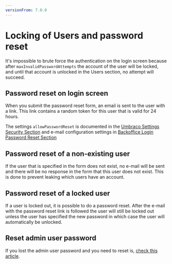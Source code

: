 ```yaml
---
versionFrom: 7.0.0
---
```


# Locking of Users and password reset

It's impossible to brute force the authentication on the login screen because after `maxInvalidPasswordAttempts` the account of the user will be locked, and until that account is unlocked in the Users section, no attempt will succeed.

## Password reset on login screen

When you submit the password reset form, an email is sent to the user with a link. This link contains a random token for this user that is valid for 24 hours.

The settings `allowPasswordReset` is documented in the [Umbraco Settings Security Section](../Config/umbracoSettings/index.md#security) and e-mail configuration settings in [Backoffice Login Password Reset Section](../../Getting-Started/Backoffice/Login/index.md#password-reset)

## Password reset of a non-existing user

If the user that is specified in the form does not exist, no e-mail will be sent and there will be no response in the form that this user does not exist. This is done to prevent leaking which users have an account.

## Password reset of a locked user

If a user is locked out, it is possible to do a password reset. After the e-mail with the password reset link is followed the user will still be locked out unless the user has specified the new password in which case the user will automatically be unlocked.

## Reset admin user password

If you lost the admin user password and you need to reset is, [check this article](reset-admin-password.md).
